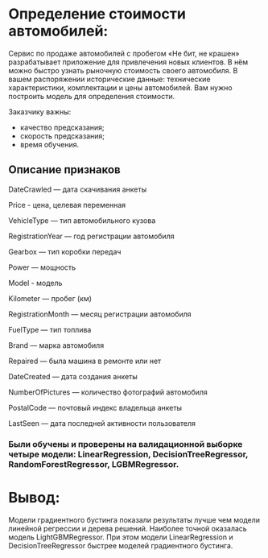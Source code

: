 # Определение стоимости автомобилей:
Сервис по продаже автомобилей с пробегом «Не бит, не крашен» разрабатывает приложение для привлечения новых клиентов. В нём можно быстро узнать рыночную стоимость своего автомобиля. В вашем распоряжении исторические данные: технические характеристики, комплектации и цены автомобилей. Вам нужно построить модель для определения стоимости. 

Заказчику важны:

- качество предсказания;
- скорость предсказания;
- время обучения.

## Описание признаков

DateCrawled — дата скачивания анкеты

Price - цена, целевая переменная

VehicleType — тип автомобильного кузова

RegistrationYear — год регистрации автомобиля

Gearbox — тип коробки передач

Power — мощность

Model - модель

Kilometer — пробег (км)

RegistrationMonth — месяц регистрации автомобиля

FuelType — тип топлива

Brand — марка автомобиля

Repaired — была машина в ремонте или нет

DateCreated — дата создания анкеты

NumberOfPictures — количество фотографий автомобиля

PostalCode — почтовый индекс владельца анкеты

LastSeen — дата последней активности пользователя

### Были обучены и проверены на валидационной выборке четыре модели: LinearRegression, DecisionTreeRegressor, RandomForestRegressor, LGBMRegressor.

# Вывод:

Модели градиентного бустинга показали результаты лучше чем модели линейной регрессии и дерева решений. Наиболее точной оказалась модель LightGBMRegressor. При этом модели LinearRegression и DecisionTreeRegressor быстрее моделей градиентного бустинга.
